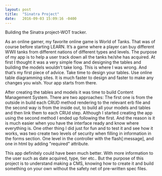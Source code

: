 ```yaml
---
layout: post
title:  "Sinatra Project"
date:   2016-09-03 15:09:16 -0400
---
```



Building the Sinatra project-WOT tracker.

As an online gamer, my favorite online game is World of Tanks. That was of course before starting LEARN.  It’s a game where a player can buy different WWII tanks from different nations  of different types and levels. The purpose of my app is to help a user track down all the tanks he/she has acquired. At first I thought it was a very simple flow and designing the tables and building the models wouldn’t take long. This is where I was wrong. And that’s my first piece of advice. Take time to design your tables. Use online table diagramming sites. It is much faster to design and faster to make any changes you wish. Your app starts from there.

After creating the tables and models it was time to build Content Management System. There are two approaches: The first one is from the outside in build each CRUD method rendering to the relevant erb file and the second way is from the inside out, to build all your models and tables and then link them to each CRUd step. Although I started creating the app using the second method I ended up following the first. And the reason is it is much easier when you have the interface ready and know where everything is. One other thing I did just for fun and to test it and see how it works, was two create two levels of security when filling in information in the forms section. One level in the controller with the flash[:message], and one in html by adding "required" attribute.  

This app definitely could have been much better. With more information to the user such as date acquired, type, tier etc.. But the purpose of this project is to understand making a CMS, knowing how to create it and build something on your own without the safety net of pre-written spec files.


